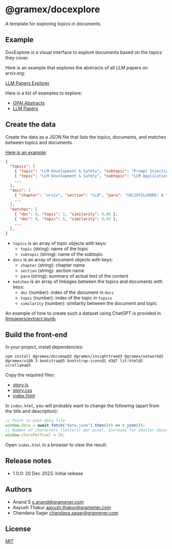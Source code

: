 # @gramex/docexplore

A template for exploring topics in documents.

## Example

DocExplore is a visual interface to explore documents based on the topics they cover.

Here is an example that explores the abstracts of all LLM papers on arxiv.org:

[LLM Papers Explorer](llmpapers/index.html ":include")

Here is a list of examples to explore:

- [GPAI Abstracts](gpai/index.html ":ignore")
- [LLM Papers](llmpapers/index.html ":ignore")

## Create the data

Create the data as a JSON file that lists the topics, documents, and matches between topics and documents.

[Here is an example](llmpapers/data.json):

```json
{
  "topics": [
    { "topic": "LLM Development & Safety", "subtopic": "Prompt Injection Security" },
    { "topic": "LLM Development & Safety", "subtopic": "LLM Application Safety" },
    ...
  ],
  "docs": [
    { "chapter": "arxiv", "section": "LLM", "para": "SOCIOFILLMORE: A Tool for ..." },
    ...
  ],
  "matches": [
    { "doc": 0, "topic": 1, "similarity": 0.86 },
    { "doc": 0, "topic": 5, "similarity": 0.92 },
    ...
  ],
}
```

- `topics` is an array of topic objects with keys:
  - `topic` (string): name of the topic
  - `subtopic` (string): name of the subtopic
- `docs` is an array of document objects with keys:
  - `chapter` (string): chapter name
  - `section` (string): section name
  - `para` (string): summary of actual text of the content
- `matches` is an array of linkages between the topics and documents with keys:
  - `doc` (number): index of the document in `docs`
  - `topic` (number): index of the topic in `topics`
  - `similarity` (number): similarity between the document and topic

An example of how to create such a dataset using ChatGPT is provided in
[llmpapers/extract.ipynb](https://code.gramener.com/cto/gramex-docexplore/-/blob/main/llmpapers/extract.ipynb).

## Build the front-end

In your project, install dependencies:

```shell
npm install @gramex/documap@2 @gramex/insighttree@3 @gramex/network@2 @gramex/ui@0.3 bootstrap@5 bootstrap-icons@1 d3@7 lit-html@2 scrollama@3
```

Copy the required files:

- [story.js](https://code.gramener.com/cto/gramex-docexplore/-/blob/main/story.js)
- [story.css](https://code.gramener.com/cto/gramex-docexplore/-/blob/main/story.css)
- [index.html](https://code.gramener.com/cto/gramex-docexplore/-/blob/main/llmpapers/index.html)

In `index.html`, you will probably want to change the following (apart from the title and description):

```js
// Point to your data file
window.data = await fetch("data.json").then((r) => r.json());
// Number of characters (letters) per pixel. Increase for smaller documap
window.charsPerPixel = 20;
```

Open `index.html` in a browser to view the result.

## Release notes

- 1.0.0: 20 Dec 2023. Initial release

## Authors

- Anand S <s.anand@gramener.com>
- Aayush Thakur <aayush.thakur@gramener.com>
- Chandana Sagar <chandana.sagar@gramener.com>

## License

[MIT](https://spdx.org/licenses/MIT.html)
